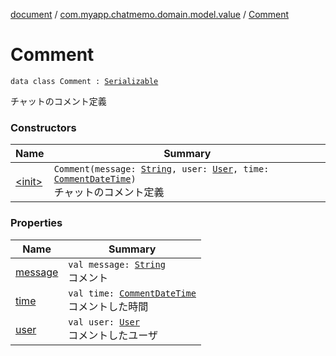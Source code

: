 [document](../../index.md) / [com.myapp.chatmemo.domain.model.value](../index.md) / [Comment](./index.md)

# Comment

`data class Comment : `[`Serializable`](https://developer.android.com/reference/java/io/Serializable.html)

チャットのコメント定義

### Constructors

| Name | Summary |
|---|---|
| [&lt;init&gt;](-init-.md) | `Comment(message: `[`String`](https://kotlinlang.org/api/latest/jvm/stdlib/kotlin/-string/index.html)`, user: `[`User`](../-user/index.md)`, time: `[`CommentDateTime`](../-comment-date-time/index.md)`)`<br>チャットのコメント定義 |

### Properties

| Name | Summary |
|---|---|
| [message](message.md) | `val message: `[`String`](https://kotlinlang.org/api/latest/jvm/stdlib/kotlin/-string/index.html)<br>コメント |
| [time](time.md) | `val time: `[`CommentDateTime`](../-comment-date-time/index.md)<br>コメントした時間 |
| [user](user.md) | `val user: `[`User`](../-user/index.md)<br>コメントしたユーザ |
